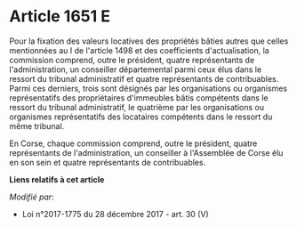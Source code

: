 # Article 1651 E

Pour la fixation des valeurs locatives des propriétés bâties autres que celles mentionnées au I de l'article 1498 et des
coefficients d'actualisation, la commission comprend, outre le président, quatre représentants de l'administration, un
conseiller départemental parmi ceux élus dans le ressort du tribunal administratif et quatre représentants de contribuables.
Parmi ces derniers, trois sont désignés par les organisations ou organismes représentatifs des propriétaires d'immeubles
bâtis compétents dans le ressort du tribunal administratif, le quatrième par les organisations ou organismes représentatifs
des locataires compétents dans le ressort du même tribunal.

En Corse, chaque commission comprend, outre le président, quatre représentants de l'administration, un conseiller à
l'Assemblée de Corse élu en son sein et quatre représentants de contribuables.

**Liens relatifs à cet article**

_Modifié par_:

  - Loi n°2017-1775 du 28 décembre 2017 - art. 30 (V)
